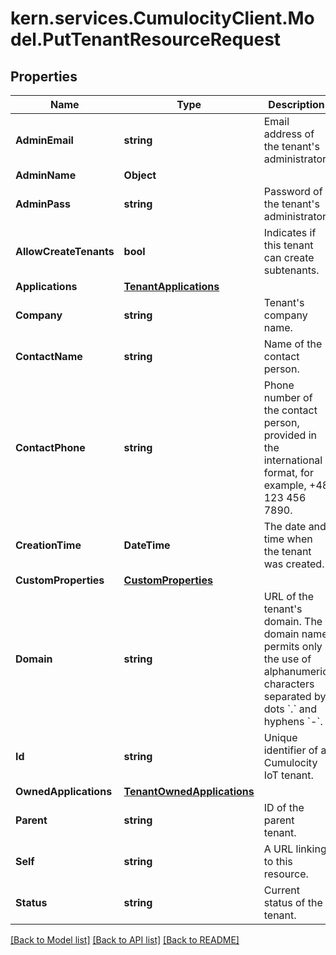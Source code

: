 # kern.services.CumulocityClient.Model.PutTenantResourceRequest

## Properties

Name | Type | Description | Notes
------------ | ------------- | ------------- | -------------
**AdminEmail** | **string** | Email address of the tenant&#39;s administrator. | [optional] 
**AdminName** | **Object** |  | [optional] [readonly] 
**AdminPass** | **string** | Password of the tenant&#39;s administrator. | [optional] 
**AllowCreateTenants** | **bool** | Indicates if this tenant can create subtenants. | [optional] [readonly] [default to false]
**Applications** | [**TenantApplications**](TenantApplications.md) |  | [optional] 
**Company** | **string** | Tenant&#39;s company name. | [optional] 
**ContactName** | **string** | Name of the contact person. | [optional] 
**ContactPhone** | **string** | Phone number of the contact person, provided in the international format, for example, +48 123 456 7890. | [optional] 
**CreationTime** | **DateTime** | The date and time when the tenant was created. | [optional] [readonly] 
**CustomProperties** | [**CustomProperties**](CustomProperties.md) |  | [optional] 
**Domain** | **string** | URL of the tenant&#39;s domain. The domain name permits only the use of alphanumeric characters separated by dots &#x60;.&#x60; and hyphens &#x60;-&#x60;. | [optional] 
**Id** | **string** | Unique identifier of a Cumulocity IoT tenant. | [optional] [readonly] 
**OwnedApplications** | [**TenantOwnedApplications**](TenantOwnedApplications.md) |  | [optional] 
**Parent** | **string** | ID of the parent tenant. | [optional] [readonly] 
**Self** | **string** | A URL linking to this resource. | [optional] [readonly] 
**Status** | **string** | Current status of the tenant. | [optional] [readonly] [default to StatusEnum.ACTIVE]

[[Back to Model list]](../README.md#documentation-for-models) [[Back to API list]](../README.md#documentation-for-api-endpoints) [[Back to README]](../README.md)

